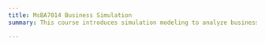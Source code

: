 ```yaml
---
title: MsBA7014 Business Simulation
summary: This course introduces simulation modeling to analyze business processes and solve practical problems.

---
```

